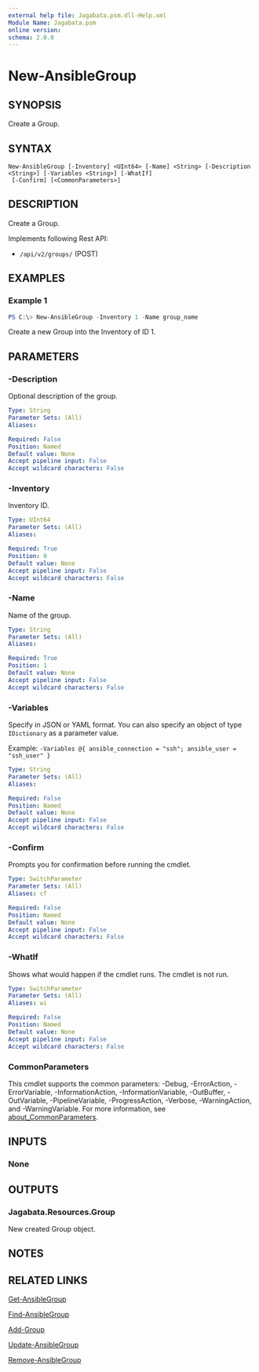 ```yaml
---
external help file: Jagabata.psm.dll-Help.xml
Module Name: Jagabata.psm
online version:
schema: 2.0.0
---
```


# New-AnsibleGroup

## SYNOPSIS
Create a Group.

## SYNTAX

```
New-AnsibleGroup [-Inventory] <UInt64> [-Name] <String> [-Description <String>] [-Variables <String>] [-WhatIf]
 [-Confirm] [<CommonParameters>]
```

## DESCRIPTION
Create a Group.

Implements following Rest API:  
- `/api/v2/groups/` (POST)

## EXAMPLES

### Example 1
```powershell
PS C:\> New-AnsibleGroup -Inventory 1 -Name group_name
```

Create a new Group into the Inventory of ID 1.

## PARAMETERS

### -Description
Optional description of the group.

```yaml
Type: String
Parameter Sets: (All)
Aliases:

Required: False
Position: Named
Default value: None
Accept pipeline input: False
Accept wildcard characters: False
```

### -Inventory
Inventory ID.

```yaml
Type: UInt64
Parameter Sets: (All)
Aliases:

Required: True
Position: 0
Default value: None
Accept pipeline input: False
Accept wildcard characters: False
```

### -Name
Name of the group.

```yaml
Type: String
Parameter Sets: (All)
Aliases:

Required: True
Position: 1
Default value: None
Accept pipeline input: False
Accept wildcard characters: False
```

### -Variables
Specify in JSON or YAML format.
You can also specify an object of type `IDictionary` as a parameter value.

Example: `-Variables @{ ansible_connection = "ssh"; ansible_user = "ssh_user" }`

```yaml
Type: String
Parameter Sets: (All)
Aliases:

Required: False
Position: Named
Default value: None
Accept pipeline input: False
Accept wildcard characters: False
```

### -Confirm
Prompts you for confirmation before running the cmdlet.

```yaml
Type: SwitchParameter
Parameter Sets: (All)
Aliases: cf

Required: False
Position: Named
Default value: None
Accept pipeline input: False
Accept wildcard characters: False
```

### -WhatIf
Shows what would happen if the cmdlet runs.
The cmdlet is not run.

```yaml
Type: SwitchParameter
Parameter Sets: (All)
Aliases: wi

Required: False
Position: Named
Default value: None
Accept pipeline input: False
Accept wildcard characters: False
```

### CommonParameters
This cmdlet supports the common parameters: -Debug, -ErrorAction, -ErrorVariable, -InformationAction, -InformationVariable, -OutBuffer, -OutVariable, -PipelineVariable, -ProgressAction, -Verbose, -WarningAction, and -WarningVariable. For more information, see [about_CommonParameters](http://go.microsoft.com/fwlink/?LinkID=113216).

## INPUTS

### None
## OUTPUTS

### Jagabata.Resources.Group
New created Group object.

## NOTES

## RELATED LINKS

[Get-AnsibleGroup](Get-AnsibleGroup.md)

[Find-AnsibleGroup](Find-AnsibleGroup.md)

[Add-Group](Add-Group.md)

[Update-AnsibleGroup](Update-AnsibleGroup.md)

[Remove-AnsibleGroup](Remove-AnsibleGroup.md)
